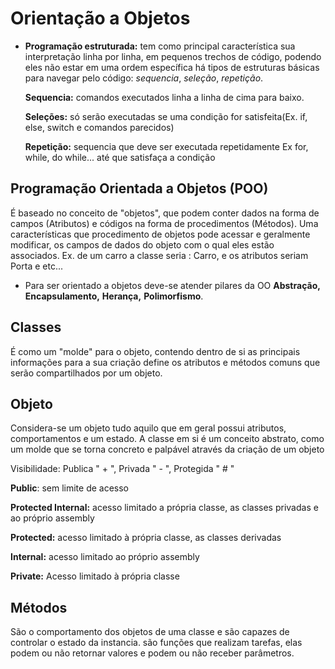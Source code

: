 # Orientação a Objetos

* **Programação estruturada:** tem como principal característica sua interpretação linha por linha, em pequenos trechos de código, podendo eles não estar em uma ordem específica há  tipos de estruturas básicas para navegar pelo código: *sequencia*, *seleção*, *repetição*.

  **Sequencia:** comandos executados linha a linha de cima para baixo.

  **Seleções:** só serão executadas se uma condição for satisfeita(Ex. if, else, switch e comandos parecidos)

  **Repetição:** sequencia que deve ser executada repetidamente Ex for, while, do while... até que satisfaça a condição

## Programação Orientada a Objetos (POO)

É baseado no conceito de "objetos", que podem conter dados na forma de campos (Atributos) e códigos na forma de procedimentos (Métodos). Uma características que procedimento de objetos pode acessar e geralmente modificar, os campos de dados do objeto com o qual eles estão associados. Ex. de um carro a classe seria : Carro, e os atributos seriam Porta e etc...

* Para ser orientado a objetos deve-se atender pilares da OO **Abstração,** **Encapsulamento,** **Herança,** **Polimorfismo**.

    

## Classes

É como um "molde" para o objeto, contendo dentro de si as principais informações para a sua criação define os atributos e métodos comuns que serão compartilhados por um objeto.

## Objeto

Considera-se um objeto tudo aquilo que em geral possui atributos, comportamentos e um estado. A classe em si é um conceito abstrato, como um molde que se torna concreto e palpável através da criação de um objeto 

Visibilidade: Publica " + ", Privada " - ", Protegida " # " 

**Public**: sem limite de acesso

**Protected Internal:** acesso limitado a própria classe, as classes privadas e ao próprio assembly 

**Protected:** acesso limitado à própria classe, as classes derivadas

**Internal:** acesso limitado ao próprio assembly 

**Private:** Acesso limitado à própria classe

## Métodos

São o comportamento dos objetos de uma classe e são capazes de controlar o estado da instancia. são funções que realizam tarefas, elas podem ou não retornar valores e podem ou não receber parâmetros.